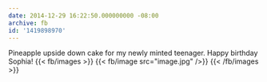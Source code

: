 ```yaml
---
date: 2014-12-29 16:22:50.000000000 -08:00
archive: fb
id: '1419898970'
---
```


Pineapple upside down cake for my newly minted teenager. Happy birthday Sophia!
{{< fb/images >}}
{{< fb/image src="image.jpg" />}}
{{< /fb/images >}}
